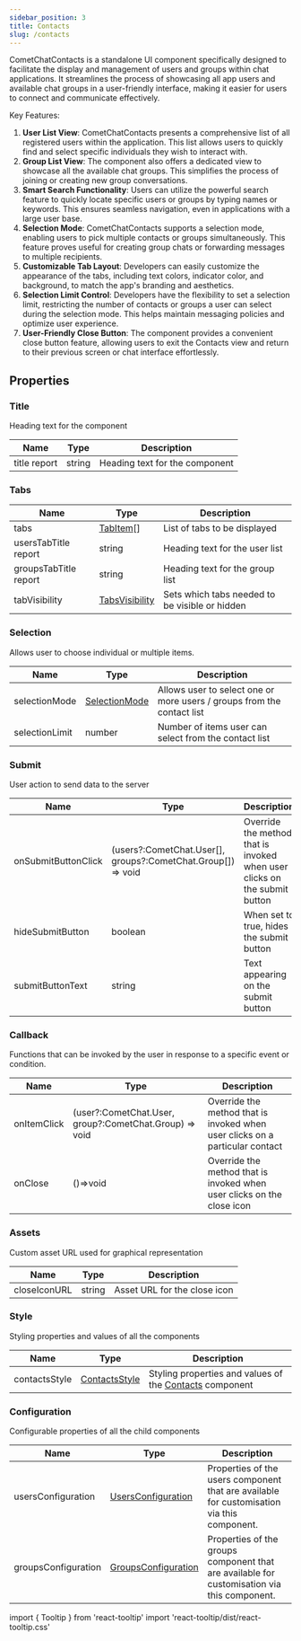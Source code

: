 ```yaml
---
sidebar_position: 3
title: Contacts
slug: /contacts
---
```


CometChatContacts is a standalone UI component specifically designed to facilitate the display and management of users and groups within chat applications. It streamlines the process of showcasing all app users and available chat groups in a user-friendly interface, making it easier for users to connect and communicate effectively.

Key Features:

1. **User List View**: CometChatContacts presents a comprehensive list of all registered users within the application. This list allows users to quickly find and select specific individuals they wish to interact with.
2. **Group List View**: The component also offers a dedicated view to showcase all the available chat groups. This simplifies the process of joining or creating new group conversations.
3. **Smart Search Functionality**: Users can utilize the powerful search feature to quickly locate specific users or groups by typing names or keywords. This ensures seamless navigation, even in applications with a large user base.
4. **Selection Mode**: CometChatContacts supports a selection mode, enabling users to pick multiple contacts or groups simultaneously. This feature proves useful for creating group chats or forwarding messages to multiple recipients.
5. **Customizable Tab Layout**: Developers can easily customize the appearance of the tabs, including text colors, indicator color, and background, to match the app's branding and aesthetics.
6. **Selection Limit Control**: Developers have the flexibility to set a selection limit, restricting the number of contacts or groups a user can select during the selection mode. This helps maintain messaging policies and optimize user experience.
7. **User-Friendly Close Button**: The component provides a convenient close button feature, allowing users to exit the Contacts view and return to their previous screen or chat interface effortlessly.

## Properties

### Title

Heading text for the component

| Name  | Type   | Description                    |
| ----- | ------ | ------------------------------ |
| title <a data-tooltip-id="my-tooltip-html-prop"> <span class="material-icons red">report</span> </a>           | string | Heading text for the component |

### Tabs

| Name           | Type                                         | Description                                    |
| -------------- | -------------------------------------------- | ---------------------------------------------- |
| tabs           | [TabItem](/web-shared/tabitem)[]             | List of tabs to be displayed                   |
| usersTabTitle  <a data-tooltip-id="my-tooltip-html-prop"> <span class="material-icons red">report</span> </a>           | string                                       | Heading text for the user list                 |
| groupsTabTitle <a data-tooltip-id="my-tooltip-html-prop"> <span class="material-icons red">report</span> </a>           | string                                       | Heading text for the group list                |
| tabVisibility  | [TabsVisibility](/web-shared/tabsvisibility) | Sets which tabs needed to be visible or hidden |

### Selection

Allows user to choose individual or multiple items.

| Name           | Type                                       | Description                                                            |
| -------------- | ------------------------------------------ | ---------------------------------------------------------------------- |
| selectionMode  | [SelectionMode](/web-shared/selectionmode) | Allows user to select one or more users / groups from the contact list |
| selectionLimit | number                                     | Number of items user can select from the contact list                  |

### Submit

User action to send data to the server

| Name                | Type                                                            | Description                                                               |
| ------------------- | --------------------------------------------------------------- | ------------------------------------------------------------------------- |
| onSubmitButtonClick | (users?:CometChat.User[], groups?:CometChat.Group[]) =&gt; void | Override the method that is invoked when user clicks on the submit button |
| hideSubmitButton    | boolean                                                         | When set to true, hides the submit button                                 |
| submitButtonText    | string                                                          | Text appearing on the submit button                                       |

### Callback

Functions that can be invoked by the user in response to a specific event or condition.

| Name        | Type                                                      | Description                                                                  |
| ----------- | --------------------------------------------------------- | ---------------------------------------------------------------------------- |
| onItemClick | (user?:CometChat.User, group?:CometChat.Group) =&gt; void | Override the method that is invoked when user clicks on a particular contact |
| onClose     | ()=&gt;void                                               | Override the method that is invoked when user clicks on the close icon       |

### Assets

Custom asset URL used for graphical representation

| Name         | Type   | Description                  |
| ------------ | ------ | ---------------------------- |
| closeIconURL | string | Asset URL for the close icon |

### Style

Styling properties and values of all the components

| Name          | Type                                       | Description                                                                                                         |
| ------------- | ------------------------------------------ | ------------------------------------------------------------------------------------------------------------------- |
| contactsStyle | [ContactsStyle](/web-shared/contactsstyle) | Styling properties and values of the [Contacts](./contacts) component |

### Configuration

Configurable properties of all the child components

| Name                | Type                                                     | Description                                                                                 |
| ------------------- | -------------------------------------------------------- | ------------------------------------------------------------------------------------------- |
| usersConfiguration  | [UsersConfiguration](/web-shared/users-configuration)    | Properties of the users component that are available for customisation via this component.  |
| groupsConfiguration | [GroupsConfiguration](/web-shared/groups-configurations) | Properties of the groups component that are available for customisation via this component. |




import { Tooltip } from 'react-tooltip'
import 'react-tooltip/dist/react-tooltip.css'


<Tooltip
  id="my-tooltip-html-prop"
  html="Not available in ContactsConfiguration"
/>


